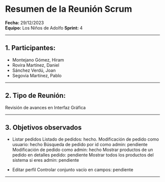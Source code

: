 # Resumen de la Reunión Scrum
**Fecha:**      29/12/2023  
**Equipo:**     Los Niños de Adolfo 
**Sprint:**       4

---

## 1. Participantes:
- Montejano Gómez, Hiram
- Rovira Martínez, Daniel
- Sánchez Verdú, Joan
- Segovia Martínez, Pablo

---

## 2. Tipo de Reunión:
Revisión de avances en Interfaz Gráfica

---

## 3. Objetivos observados
- Listar pedidos
Listado de pedidos: hecho.
Modificación de pedido como usuario: hecho
Búsqueda de pedido por id como admin: pendiente
Modificación de pedido como admin: hecho
Mostrar productos de un pedido en detalles pedido: pendiente
Mostrar todos los productos del sistema si eres admin: pendiente

- Editar perfil
Controlar conjunto vacío en campos: pendiente

---

